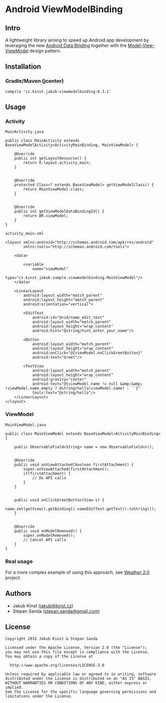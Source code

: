 # Android ViewModelBinding

## Intro
A lightweight library aiming to speed up Android app development by leveraging the new [Android Data Binding](http://developer.android.com/tools/data-binding/guide.html) together with the [Model-View-ViewModel](https://en.wikipedia.org/wiki/Model%E2%80%93view%E2%80%93viewmodel) design pattern.

## Installation
### Gradle/Maven (jcenter)
    compile 'cz.kinst.jakub:viewmodelbinding:0.3.1'
    
## Usage

### Activity
`MainActivity.java`

    public class MainActivity extends BaseViewModelActivity<ActivityMainBinding, MainViewModel> {
    
    	@Override
    	public int getLayoutResource() {
    		return R.layout.activity_main;
    	}
    
    
    	@Override
    	protected Class<? extends BaseViewModel> getViewModelClass() {
    		return MainViewModel.class;
    	}
    
    
    	@Override
    	public int getViewModelDataBindingId() {
    		return BR.viewModel;
    	}
    }
    
`activity_main.xml`

    <layout xmlns:android="http://schemas.android.com/apk/res/android"
    		xmlns:tools="http://schemas.android.com/tools">
    
    	<data>
    
    		<variable
    			name="viewModel"
    			type="cz.kinst.jakub.sample.viewmodelbinding.MainViewModel"/>
    	</data>
    
    	<LinearLayout
    		android:layout_width="match_parent"
    		android:layout_height="match_parent"
    		android:orientation="vertical">
    
    		<EditText
    			android:id="@+id/name_edit_text"
    			android:layout_width="match_parent"
    			android:layout_height="wrap_content"
    			android:hint="@string/hint_enter_your_name"/>
    
    		<Button
    			android:layout_width="match_parent"
    			android:layout_height="wrap_content"
    			android:onClick="@{viewModel.onClickGreetButton}"
    			android:text="Greet"/>
    
    		<TextView
    			android:layout_width="match_parent"
    			android:layout_height="wrap_content"
    			android:gravity="center"
    			android:text="@{viewModel.name != null &amp;&amp; !viewModel.name.empty ? @string/hello(viewModel.name) : ``}"
    			tools:text="@string/hello"/>
    	</LinearLayout>
    </layout>

    
### ViewModel
`MainViewModel.java`

	public class MainViewModel extends BaseViewModel<ActivityMainBinding> {
    
    	public ObservableField<String> name = new ObservableField<>();
    
    
    	@Override
    	public void onViewAttached(boolean firstAttachment) {
    		super.onViewAttached(firstAttachment);
    		if(firstAttachment) {
    			// Do API calls
    		}
    	}
    
    
    	public void onClickGreetButton(View v) {
    		name.set(getView().getBinding().nameEditText.getText().toString());
    	}
    
    
    	@Override
    	public void onModelRemoved() {
    		super.onModelRemoved();
    		// Cancel API calls
    	}
    }

### Real usage
For a more complex example of using this approach, see [Weather 2.0](https://github.com/jakubkinst/Weather-2.0) project.

## Authors
- Jakub Kinst (jakub@kinst.cz)
- Stepan Sanda (stepan.sanda@gmail.com)

## License
    Copyright 2015 Jakub Kinst & Stepan Sanda
    
    Licensed under the Apache License, Version 2.0 (the "License");
    you may not use this file except in compliance with the License.
    You may obtain a copy of the License at
    
      http://www.apache.org/licenses/LICENSE-2.0
    
    Unless required by applicable law or agreed to in writing, software
    distributed under the License is distributed on an "AS IS" BASIS,
    WITHOUT WARRANTIES OR CONDITIONS OF ANY KIND, either express or implied.
    See the License for the specific language governing permissions and
    limitations under the License.
